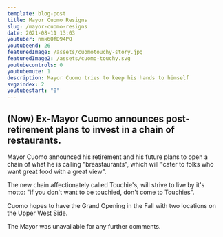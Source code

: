 ```yaml
---
template: blog-post
title: Mayor Cuomo Resigns
slug: /mayor-cuomo-resigns
date: 2021-08-11 13:03
youtuber: nmk6OfD94PQ
youtubeend: 26
featuredImage: /assets/cuomotouchy-story.jpg
featuredImage2: /assets/cuomo-touchy.svg
youtubecontrols: 0
youtubemute: 1
description: Mayor Cuomo tries to keep his hands to himself
svgzindex: 2
youtubestart: "0"
---
```


## (Now) Ex-Mayor Cuomo announces post-retirement plans to invest in a chain of restaurants.

Mayor Cuomo announced his retirement and his future plans to open a chain of what he is calling "breastaurants", which will "cater to folks who want great food with a great view". 

The new chain affectionately called Touchie's, will strive to live by it's motto: "if you don't want to be touchied, don't come to Touchies". 

Cuomo hopes to have the Grand Opening in the Fall with two locations on the Upper West Side. 

The Mayor was unavailable for any further comments.




